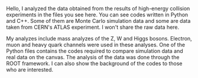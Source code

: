 Hello, I analyzed the data obtained from the results of high-energy collision experiments in the files you see here.
You can see codes written in Python and C++. 
Some of them are Monte Carlo simulation data and some are data taken from CERN's ATLAS experiment.
I won't share the raw data here.

My analyzes include mass analyzes of the Z, W and Higgs bosons.
Electron, muon and heavy quark channels were used in these analyses.
One of the Python files contains the codes required to compare simulation data and real data on the canvas.
The analysis of the data was done through the ROOT framework.
I can also show the background of the codes to those who are interested.
